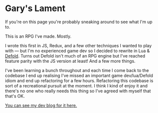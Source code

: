 # Gary's Lament

If you're on this page you're probably sneaking around to see what I'm up to.

This is an RPG I've made. Mostly.

I wrote this first in JS, Redux, and a few other techniques I wanted to play
with — but I'm no experienced game dev so I decided to rewrite in Lua &
[Defold](http://www.defold.com/). Turns out Defold isn't much of an RPG engine
but I've reached feature parity with the JS version at least! And a few more
things.

I've been learning a bunch throughout and each time I come back to the codebase
I end up realising I've missed an important game dev/lua/Defold idiom and end
up refactoring for a few hours. Refactoring this codebase is sort of a
recreational pursuit at the moment. I think I kind of enjoy it and there's no
one who really needs this thing so I've agreed with myself that that's OK.

[You can see my dev blog for it here.](https://forum.defold.com/t/garys-lament-a-text-unadventure/2090/4)
